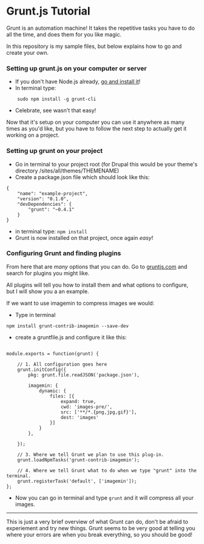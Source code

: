 # Grunt.js Tutorial

Grunt is an automation machine! It takes the repetitive tasks you have to do all the time, and does them for you like magic.

In this repository is my sample files, but below explains how to go and create your own.

### Setting up grunt.js on your computer or server
* If you don't have Node.js already, [go and install it](http://nodejs.org/)!
* In terminal type:
```
	sudo npm install -g grunt-cli
```
* Celebrate, see wasn't that easy!

Now that it's setup on your computer you can use it anywhere as many times as you'd like, but you have to follow the next step to actually get it working on a project.


### Setting up grunt on your project

* Go in terminal to your project root (for Drupal this would be your theme's directory /sites/all/themes/THEMENAME)
* Create a package.json file which should look like this:

```
{ 
	"name": "example-project",
	"version": "0.1.0",
	"devDependencies": {
		"grunt": "~0.4.1"
	}
}	
```
* in terminal type: 
``` npm install ```
* Grunt is now installed on that project, once again *easy*!

### Configuring Grunt and finding plugins

From here that are *many* options that you can do. Go to [gruntjs.com](http://gruntjs.com) and search for plugins you might like.

All plugins will tell you how to install them and what options to configure, but I will show you a an example. 

If we want to use imagemin to compress images we would:

* Type in terminal 
``` 
npm install grunt-contrib-imagemin --save-dev 
```
* create a gruntfile.js and configure it like this:

```

module.exports = function(grunt) {

    // 1. All configuration goes here
    grunt.initConfig({
        pkg: grunt.file.readJSON('package.json'),

        imagemin: {
            dynamic: {
                files: [{
                    expand: true,
                    cwd: 'images-pre/',
                    src: ['**/*.{png,jpg,gif}'],
                    dest: 'images'
                }]
            }
        },

    });

    // 3. Where we tell Grunt we plan to use this plug-in.
    grunt.loadNpmTasks('grunt-contrib-imagemin');

    // 4. Where we tell Grunt what to do when we type "grunt" into the terminal.
    grunt.registerTask('default', ['imagemin']);
};

```
* Now you can go in terminal and type ``` grunt ``` and it will compress all your images.

***
This is just a very brief overview of what Grunt can do, don't be afraid to experiement and try new things. Grunt seems to be very good at telling you where your errors are when you break everything, so you should be good!
